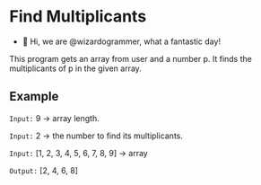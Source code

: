 # Find Multiplicants
- 👋 Hi, we are @wizardogrammer, what a fantastic day!

This program gets an array from user and a number p. It finds the multiplicants of p in the given array.

## Example

`Input:` 9 -> array length.

`Input:` 2 -> the number to find its multiplicants.

`Input:` [1, 2, 3, 4, 5, 6, 7, 8, 9] -> array

`Output:` [2, 4, 6, 8]

